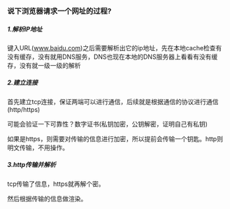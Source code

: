 ### 说下浏览器请求一个网址的过程?

##### 1.解析IP地址

键入URL(www.baidu.com)之后需要解析出它的ip地址，先在本地cache检查有没有缓存，没有就用DNS服务，DNS也现在本地的DNS服务器上看看有没有缓存，没有就一级一级的解析

##### 2.建立连接

首先建立tcp连接，保证两端可以进行通信，后续就是根据通信的协议进行通信(http/https)

可能会验证一下可靠性？数字证书(私钥加密，公钥解密，证明自己有私钥)

如果是https，则需要对传输的信息进行加密，所以提前会传输一个钥匙。http则明文传输，不用操作。

##### 3.http传输并解析

tcp传输了信息，https就再解个密。

然后根据传输的信息做渲染。
